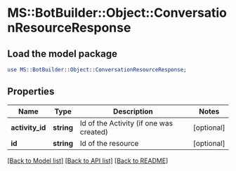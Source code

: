 # MS::BotBuilder::Object::ConversationResourceResponse

## Load the model package
```perl
use MS::BotBuilder::Object::ConversationResourceResponse;
```

## Properties
Name | Type | Description | Notes
------------ | ------------- | ------------- | -------------
**activity_id** | **string** | Id of the Activity (if one was created) | [optional] 
**id** | **string** | Id of the resource | [optional] 

[[Back to Model list]](../README.md#documentation-for-models) [[Back to API list]](../README.md#documentation-for-api-endpoints) [[Back to README]](../README.md)



